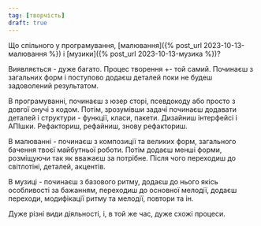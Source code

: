 ```yaml
---
tag: [творчість]
draft: true
---
```


Що спільного у програмування, [малювання]({% post_url 2023-10-13-малювання %}) і [музики]({% post_url 2023-10-13-музика %})?

Виявляється - дуже багато. Процес творення +- той самий. Починаєш з загальних форм і поступово додаєш деталей поки не будеш задоволений результатом.

В програмуванні, починаєш з юзер сторі, псевдокоду або просто з довгої онучі з кодом. Потім, зрозумівши задачі починаєш додавати деталей і структури - функції, класи, пакети. Дизайниш інтерфейсі і АПІшки. Рефакториш, рефайниш, знову рефакториш.

В малюванні - починаєш з композиції та великих форм, загального бачення твоєї майбутньої роботи. Потім додаєш менші форми, розміщуючи так як вважаєш за потрібне. Після чого переходиш до світлотіні, деталей, акцентів.

В музиці - починаєш з базового ритму, додаєш до нього якісь особливості за бажанням, переходиш до основної мелодії, додаєш переходи, модифікації ритму та мелодії, повтори та ін.

Дуже різні види діяльності, і, в той же час, дуже схожі процеси.
